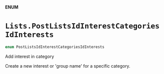 **ENUM**

# `Lists.PostListsIdInterestCategoriesIdInterests`

```swift
enum PostListsIdInterestCategoriesIdInterests
```

Add interest in category

Create a new interest or 'group name' for a specific category.
